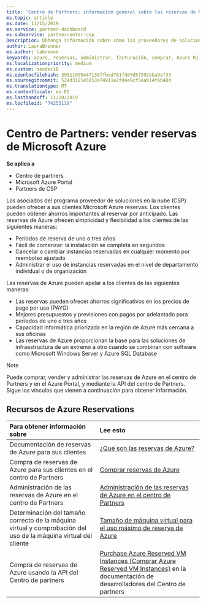 ```yaml
---
title: 'Centro de Partners: información general sobre las reservas de Microsoft Azure | Centro de Partners'
ms.topic: article
ms.date: 11/15/2019
ms.service: partner-dashboard
ms.subservice: partnercenter-csp
Description: Obtenga información sobre cómo los proveedores de soluciones en la nube pueden comprar, vender o administrar las reservas de Azure para los clientes que usan el centro de Partners, el Azure Portal o la API del centro de Partners.
author: LauraBrenner
ms.author: labrenne
keywords: azure, reservas, administrar, facturación, comprar, Azure RI, Azure Reserved Instances
ms.localizationpriority: medium
ms.custom: seodec18
ms.openlocfilehash: 39511095447138ffbed701fd07d5f592bba9ef33
ms.sourcegitcommit: 524d3121e5053a74911e2fd4e9cf5aab14f6b48d
ms.translationtype: MT
ms.contentlocale: es-ES
ms.lasthandoff: 11/20/2019
ms.locfileid: "74253119"
---
```

# <a name="partner-center---sell-microsoft-azure-reservations"></a>Centro de Partners: vender reservas de Microsoft Azure

<!--Maggie, 12/7/18 - Added "Partner Center" to metadata title and H1 title as per Catherine Watson in bug #19868631-->

**Se aplica a**

- Centro de partners
- Microsoft Azure Portal
- Partners de CSP

Los asociados del programa proveedor de soluciones en la nube (CSP) pueden ofrecer a sus clientes Microsoft Azure reservas. Los clientes pueden obtener ahorros importantes al reservar por anticipado. Las reservas de Azure ofrecen simplicidad y flexibilidad a los clientes de las siguientes maneras:

- Períodos de reserva de uno o tres años
- Fácil de comenzar: la instalación se completa en segundos
- Cancelar o cambiar instancias reservadas en cualquier momento por reembolso ajustado
- Administrar el uso de instancias reservadas en el nivel de departamento individual o de organización 

Las reservas de Azure pueden apelar a los clientes de las siguientes maneras:

- Las reservas pueden ofrecer ahorros significativos en los precios de pago por uso (PAYG)
- Mejores presupuestos y previsiones con pagos por adelantado para períodos de uno o tres años
- Capacidad informática priorizada en la región de Azure más cercana a sus oficinas
- Las reservas de Azure proporcionan la base para las soluciones de infraestructura de un extremo a otro cuando se combinan con software como Microsoft Windows Server y Azure SQL Database

>[!NOTE]
> Puede comprar, vender y administrar las reservas de Azure en el centro de Partners y en el Azure Portal, y mediante la API del centro de Partners. Sigue los vínculos que vienen a continuación para obtener información.

## <a name="azure-reservations-resources"></a>Recursos de Azure Reservations

|**Para obtener información sobre**   |**Lee esto**    |
|:-----------------------------|:-----------------|
| Documentación de reservas de Azure para sus clientes | [¿Qué son las reservas de Azure?](https://docs.microsoft.com/azure/billing/billing-save-compute-costs-reservations)
|Compra de reservas de Azure para sus clientes en el centro de Partners   |[Comprar reservas de Azure](azure-reservations-buying.md)
|Administración de las reservas de Azure en el centro de Partners | [Administración de las reservas de Azure en el centro de Partners](azure-reservations-manage.md)
|Determinación del tamaño correcto de la máquina virtual y comprobación del uso de la máquina virtual del cliente   |[Tamaño de máquina virtual para el uso máximo de reserva de Azure](azure-usage.md)   |
|Compra de reservas de Azure usando la API del Centro de partners | [Purchase Azure Reserved VM Instances (Comprar Azure Reserved VM Instances)](https://docs.microsoft.com/partner-center/develop/purchase-azure-reservations) en la documentación de desarrolladores del Centro de partners
